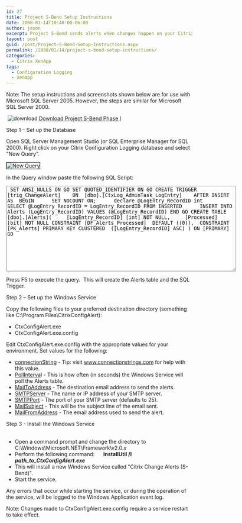 ```yaml
---
id: 27
title: Project S-Bend Setup Instructions
date: 2008-01-14T10:40:00-06:00
author: jason
excerpt: Project S-Bend sends alerts when changes happen on your Citrix Presentation Server 4.5 farm.
layout: post
guid: /post/Project-S-Bend-Setup-Instructions.aspx
permalink: /2008/01/14/project-s-bend-setup-instructions/
categories:
  - Citrix XenApp
tags:
  - Configuration Logging
  - XenApp
---
```

Note: The setup instructions and screenshots shown below are for use with Microsoft SQL Server 2005. However, the steps are similar for Microsoft SQL Server 2000.

 <img src="http://www.jasonconger.com/images/zip_small.gif" alt="download" align="absBottom" /> <a href="http://www.jasonconger.com/downloads/SBend/v1.0/JasonConger.com_SBend.zip">Download Project S-Bend Phase I</a>

<span class="postHeading">Step 1 – Set up the Database</span>

Open SQL Server Management Studio (or SQL Enterprise Manager for SQL 2000).
Right click on your Citrix Configuration Logging database and select "New Query".

<img style="border: 1px solid #000;" src="http://www.jasonconger.com/images/articleImages/SBend/docs/new_query.jpg" alt="New Query" />

In the Query window paste the following SQL Script:
<textarea onclick="this.select();" cols="75" rows="15"> SET ANSI_NULLS ON GO SET QUOTED_IDENTIFIER ON GO CREATE TRIGGER [trig_ChangeAlert]    ON  [dbo].[CtxLog_AdminTask_LogEntry]    AFTER INSERT AS  BEGIN      SET NOCOUNT ON;      declare @LogEntry_RecordID int      SELECT @LogEntry_RecordID = LogEntry_RecordID FROM INSERTED      INSERT INTO Alerts (LogEntry_RecordID) VALUES (@LogEntry_RecordID) END GO CREATE TABLE [dbo].[Alerts]( 	[LogEntry_RecordID] [int] NOT NULL, 	[Processed] [bit] NOT NULL CONSTRAINT [DF_Alerts_Processed]  DEFAULT ((0)),  CONSTRAINT [PK_Alerts] PRIMARY KEY CLUSTERED  ([LogEntry_RecordID] ASC) ) ON [PRIMARY] GO </textarea>

Press F5 to execute the query.  This will create the Alerts table and the SQL Trigger.

<span class="postHeading">Step 2 – Set up the Windows Service </span>

Copy the following files to your preferred destination directory (something like C:\Program Files\CitrixConfigAlert\):
<ul>
	<li>CtxConfigAlert.exe</li>
	<li>CtxConfigAlert.exe.config</li>
</ul>
Edit CtxConfigAlert.exe.config with the appropriate values for your environment. Set values for the following:
<ul>
	<li><span style="text-decoration: underline;">connectionString</span> - Tip: visit <a href="http://www.connectionstrings.com" target="_blank">www.connectionstrings.com</a> for help with this value.</li>
	<li><span style="text-decoration: underline;">PollInterva</span>l - This is how often (in seconds) the Windows Service will poll the Alerts table.</li>
	<li><span style="text-decoration: underline;">MailToAddress</span> - The destination email address to send the alerts.</li>
	<li><span style="text-decoration: underline;">SMTPServer</span> - The name or IP address of your SMTP server.</li>
	<li><span style="text-decoration: underline;">SMTPPort</span> - The port of your SMTP server (defaults to 25).</li>
	<li><span style="text-decoration: underline;">MailSubject</span> - This will be the subject line of the email sent.</li>
	<li><span style="text-decoration: underline;">MailFromAddress</span> - The email address used to send the alert.</li>
</ul>
<div><span class="postHeading">Step 3 - Install the Windows Service </span></div>
<span class="postHeading"> 

</span>
<ul>
	<li>Open a command prompt and change the directory to C:\Windows\Microsoft.NET\Framework\v2.0.<em>x</em></li>
	<li>Perform the following command:
     <strong>InstallUtil /I <em>path_to_CtxConfigAlert.exe</em></strong></li>
	<li>This will install a new Windows Service called "Citrix Change Alerts (S-Bend)".</li>
	<li>Start the service.</li>
</ul>
Any errors that occur while starting the service, or during the operation of the service, will be logged to the Windows Application event log.

Note: Changes made to CtxConfigAlert.exe.config require a service restart to take effect.